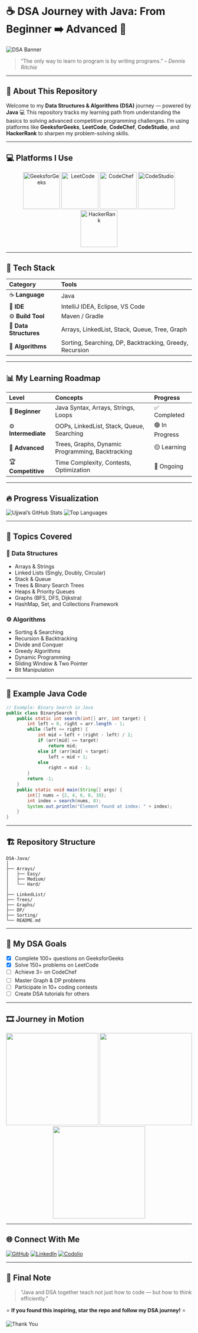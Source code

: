 # ☕ DSA Journey with Java: From Beginner ➡️ Advanced 🚀

![DSA Banner](https://media.giphy.com/media/ZVik7pBtu9dNS/giphy.gif)

> “The only way to learn to program is by writing programs.” – *Dennis Ritchie*

---

## 🧩 About This Repository

Welcome to my **Data Structures & Algorithms (DSA)** journey — powered by **Java** 💻
This repository tracks my learning path from understanding the basics to solving advanced competitive programming challenges.
I’m using platforms like **GeeksforGeeks**, **LeetCode**, **CodeChef**, **CodeStudio**, and **HackerRank** to sharpen my problem-solving skills.

---

## 💻 Platforms I Use

<p align="center">
  <img src="https://media.giphy.com/media/SUen3Sa0U1s5T5lm8x/giphy.gif" width="100" title="GeeksforGeeks">
  <img src="https://media.giphy.com/media/hqU2KkjW5bE2v2Z7Q2/giphy.gif" width="100" title="LeetCode">
  <img src="https://media.giphy.com/media/eNAsjO55tPbgaor7ma/giphy.gif" width="100" title="CodeChef">
  <img src="https://media.giphy.com/media/SvFocn0wNMx0iv2rYz/giphy.gif" width="100" title="CodeStudio">
  <img src="https://media.giphy.com/media/kaBU6pgv0OsPHz2yxy/giphy.gif" width="100" title="HackerRank">
</p>

---

## 📘 Tech Stack

| Category               | Tools                                                   |
| :--------------------- | :------------------------------------------------------ |
| ☕ **Language**         | Java                                                    |
| 🧠 **IDE**             | IntelliJ IDEA, Eclipse, VS Code                         |
| ⚙️ **Build Tool**      | Maven / Gradle                                          |
| 🧩 **Data Structures** | Arrays, LinkedList, Stack, Queue, Tree, Graph           |
| 🧮 **Algorithms**      | Sorting, Searching, DP, Backtracking, Greedy, Recursion |

---

## 📊 My Learning Roadmap

| Level               | Concepts                                         | Progress       |
| :------------------ | :----------------------------------------------- | :------------- |
| 🌱 **Beginner**     | Java Syntax, Arrays, Strings, Loops              | ✅ Completed    |
| ⚙️ **Intermediate** | OOPs, LinkedList, Stack, Queue, Searching        | 🟢 In Progress |
| 🧠 **Advanced**     | Trees, Graphs, Dynamic Programming, Backtracking | 🟡 Learning    |
| 🏆 **Competitive**  | Time Complexity, Contests, Optimization          | 🔵 Ongoing     |

---

## 🔥 Progress Visualization

![Ujjwal’s GitHub Stats](https://github-readme-stats.vercel.app/api?username=ujjwals2606\&show_icons=true\&theme=tokyonight\&title_color=FFD700)
![Top Languages](https://github-readme-stats.vercel.app/api/top-langs/?username=ujjwals2606\&layout=compact\&theme=tokyonight)

---

## 🧠 Topics Covered

### 🧩 Data Structures

* Arrays & Strings
* Linked Lists (Singly, Doubly, Circular)
* Stack & Queue
* Trees & Binary Search Trees
* Heaps & Priority Queues
* Graphs (BFS, DFS, Dijkstra)
* HashMap, Set, and Collections Framework

### ⚙️ Algorithms

* Sorting & Searching
* Recursion & Backtracking
* Divide and Conquer
* Greedy Algorithms
* Dynamic Programming
* Sliding Window & Two Pointer
* Bit Manipulation

---

## 🧮 Example Java Code

```java
// Example: Binary Search in Java
public class BinarySearch {
    public static int search(int[] arr, int target) {
        int left = 0, right = arr.length - 1;
        while (left <= right) {
            int mid = left + (right - left) / 2;
            if (arr[mid] == target)
                return mid;
            else if (arr[mid] < target)
                left = mid + 1;
            else
                right = mid - 1;
        }
        return -1;
    }
    public static void main(String[] args) {
        int[] nums = {2, 4, 6, 8, 10};
        int index = search(nums, 8);
        System.out.println("Element found at index: " + index);
    }
}
```

---

## 🏗️ Repository Structure

```
DSA-Java/
│
├── Arrays/
│   ├── Easy/
│   ├── Medium/
│   └── Hard/
│
├── LinkedList/
├── Trees/
├── Graphs/
├── DP/
├── Sorting/
└── README.md
```

---

## 🎯 My DSA Goals

* [x] Complete 100+ questions on GeeksforGeeks
* [x] Solve 150+ problems on LeetCode
* [ ] Achieve 3⭐ on CodeChef
* [ ] Master Graph & DP problems
* [ ] Participate in 10+ coding contests
* [ ] Create DSA tutorials for others

---

## 🎞️ Journey in Motion

<p align="center">
  <img src="https://media.giphy.com/media/l41lUJOmGzPbbvQ2s/giphy.gif" width="250" />
  <img src="https://media.giphy.com/media/RbDKaczqWovIugyJmW/giphy.gif" width="250" />
  <img src="https://media.giphy.com/media/jRf5fsn8G6YaogAWxn/giphy.gif" width="250" />
</p>

---

## 🌐 Connect With Me

[![GitHub](https://img.shields.io/badge/GitHub-ujjwals2606-black?logo=github)](https://github.com/ujjwals2606)
[![LinkedIn](https://img.shields.io/badge/LinkedIn-Ujjwal%20Singh-blue?logo=linkedin)](https://www.linkedin.com/in/ujjwal-singh-5495a1265/)
[![Codolio](https://img.shields.io/badge/Codolio-Profile-orange)](https://codolio.com/profile/Ujjwals2606)

---

## 🏁 Final Note

> “Java and DSA together teach not just how to code — but how to think efficiently.”

⭐ **If you found this inspiring, star the repo and follow my DSA journey!** ⭐

![Thank You](https://media.giphy.com/media/xT9IgzoKnwFNmISR8I/giphy.gif)
